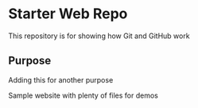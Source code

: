 # Starter Web Repo

This repository is for showing how Git and GitHub work

## Purpose
Adding this for another purpose

Sample website with plenty of files for demos
